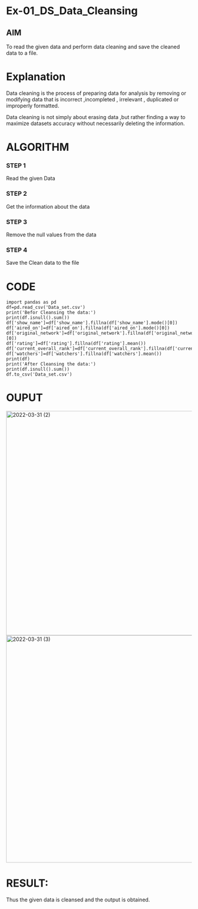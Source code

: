 # Ex-01_DS_Data_Cleansing


## AIM
To read the given data and perform data cleaning and save the cleaned data to a file. 

# Explanation
Data cleaning is the process of preparing data for analysis by removing or modifying data that is incorrect ,incompleted , irrelevant , duplicated or improperly formatted. 

Data cleaning is not simply about erasing data ,but rather finding a way to maximize datasets accuracy without necessarily deleting the information. 

# ALGORITHM
### STEP 1
Read the given Data
### STEP 2
Get the information about the data
### STEP 3
Remove the null values from the data
### STEP 4
Save the Clean data to the file


# CODE
```
import pandas as pd 
df=pd.read_csv('Data_set.csv')
print('Befor Cleansing the data:')
print(df.isnull().sum())
df['show_name']=df['show_name'].fillna(df['show_name'].mode()[0])
df['aired_on']=df['aired_on'].fillna(df['aired_on'].mode()[0])
df['original_network']=df['original_network'].fillna(df['original_network'].mode()[0])
df['rating']=df['rating'].fillna(df['rating'].mean())
df['current_overall_rank']=df['current_overall_rank'].fillna(df['current_overall_rank'].median())
df['watchers']=df['watchers'].fillna(df['watchers'].mean())
print(df)
print('After Cleansing the data:')
print(df.isnull().sum())
df.to_csv('Data_set.csv')
```
# OUPUT
<img width="609" alt="2022-03-31 (2)" src="https://user-images.githubusercontent.com/94505585/160967980-ad217ea6-08bc-4369-a15a-7fc7f7c248fe.png">
<img width="617" alt="2022-03-31 (3)" src="https://user-images.githubusercontent.com/94505585/160967979-d6ea4159-502c-40d9-9609-ab6ecd13110e.png">

# RESULT:
Thus the given data is cleansed and the output is obtained.

